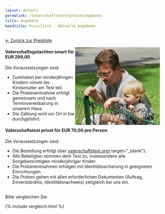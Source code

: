 ```yaml
---
layout: default
permalink: /vaterschaftstest/preise/angebote
title: Angebote
headtitle: Preisliste - Aktuelle Angebote
---
```


[&larr; Zurück zur Preisliste](/vaterschaftstest/preise)

<img src="/assets/angebote.jpg" align="right">

#### Vaterschaftsgutachten smart für EUR 299,00

Die Voraussetzungen sind:

- Zumindest bei minderjährigen Kindern nimmt die Kindsmutter am Test teil.
- Die Probenentnahme erfolgt gemeinsam und nach Terminvereinbarung in unserem Haus.
- Die Zahlung wird vor Ort in bar durchgeführt.

#### Vaterschaftstest privat für EUR 70,00 pro Person

Die Voraussetzungen sind:

- Die Bestellung erfolgt über [vaterschaftstest.org](https://www.vaterschaftstest.org){:target="\_blank"}.
- Alle Beteiligten stimmen dem Test zu, insbesondere alle Sorgeberechtigten minderjähriger Kinder.
- Die Probenentnahmen erfolgen mit Identitätssicherung in geeigneten Einrichtungen.
- Die Proben gehen mit allen erforderlichen Dokumenten (Auftrag, Einverständnis, Identitätsnachweis) zeitgleich bei uns ein.

<br>Bitte vergleichen Sie:

{% include vergleich.html %}
